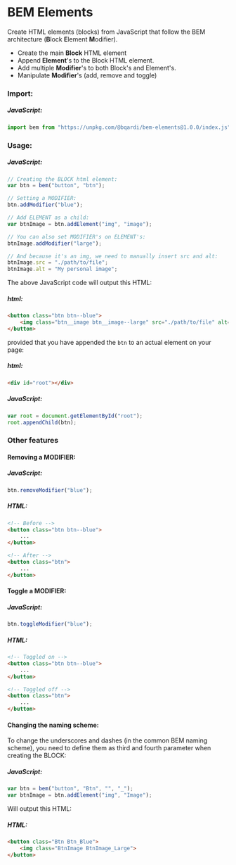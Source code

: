 # BEM Elements

Create HTML elements (blocks) from JavaScript that follow the BEM architecture (**B**lock **E**lement **M**odifier).

- Create the main **Block** HTML element
- Append **Element**'s to the Block HTML element.
- Add multiple **Modifier**'s to both Block's and Element's.
- Manipulate **Modifier**'s (add, remove and toggle)

### Import:

##### JavaScript:
```javascript
import bem from "https://unpkg.com/@bqardi/bem-elements@1.0.0/index.js";
```

### Usage:

##### JavaScript:
```javascript
// Creating the BLOCK html element:
var btn = bem("button", "btn");

// Setting a MODIFIER:
btn.addModifier("blue");

// Add ELEMENT as a child:
var btnImage = btn.addElement("img", "image");

// You can also set MODIFIER's on ELEMENT's:
btnImage.addModifier("large");

// And because it's an img, we need to manually insert src and alt:
btnImage.src = "./path/to/file";
btnImage.alt = "My personal image";
```

The above JavaScript code will output this HTML:

##### html:
```html
<button class="btn btn--blue">
    <img class="btn__image btn__image--large" src="./path/to/file" alt="My personal image">
</button>
```

provided that you have appended the `btn` to an actual element on your page:

##### html:
```html
<div id="root"></div>
```

##### JavaScript:
```javascript
var root = document.getElementById("root");
root.appendChild(btn);
```

### Other features

#### Removing a MODIFIER:
##### JavaScript:
```javascript
btn.removeModifier("blue");
```
##### HTML:
```html
<!-- Before -->
<button class="btn btn--blue">
    ...
</button>

<!-- After -->
<button class="btn">
    ...
</button>
```

#### Toggle a MODIFIER:
##### JavaScript:
```javascript
btn.toggleModifier("blue");
```
##### HTML:
```html
<!-- Toggled on -->
<button class="btn btn--blue">
    ...
</button>

<!-- Toggled off -->
<button class="btn">
    ...
</button>
```

#### Changing the naming scheme:
To change the underscores and dashes (in the common BEM naming scheme), you need to define them as third and fourth parameter when creating the BLOCK:
##### JavaScript:
```javascript
var btn = bem("button", "Btn", "", "_");
var btnImage = btn.addElement("img", "Image");
```
Will output this HTML:
##### HTML:
```html
<button class="Btn Btn_Blue">
    <img class="BtnImage BtnImage_Large">
</button>
```